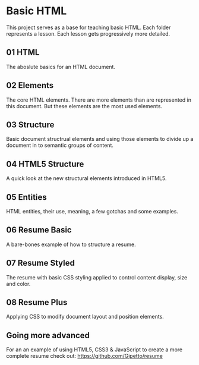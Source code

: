 # Basic HTML

This project serves as a base for teaching basic HTML. Each folder represents a lesson. Each lesson gets progressively more detailed.


## 01 HTML

The aboslute basics for an HTML document.


## 02 Elements

The core HTML elements. There are more elements than are represented in this document. But these elements are the most used elements.


## 03 Structure

Basic document structrual elements and using those elements to divide up a document in to semantic groups of content.


## 04 HTML5 Structure

A quick look at the new structural elements introduced in HTML5.


## 05 Entities

HTML entities, their use, meaning, a few gotchas and some examples.


## 06 Resume Basic

A bare-bones example of how to structure a resume.


## 07 Resume Styled

The resume with basic CSS styling applied to control content display, size and color.


## 08 Resume Plus

Applying CSS to modify document layout and position elements.


## Going more advanced

For an an example of using HTML5, CSS3 & JavaScript to create a more complete resume check out:
https://github.com/Gipetto/resume